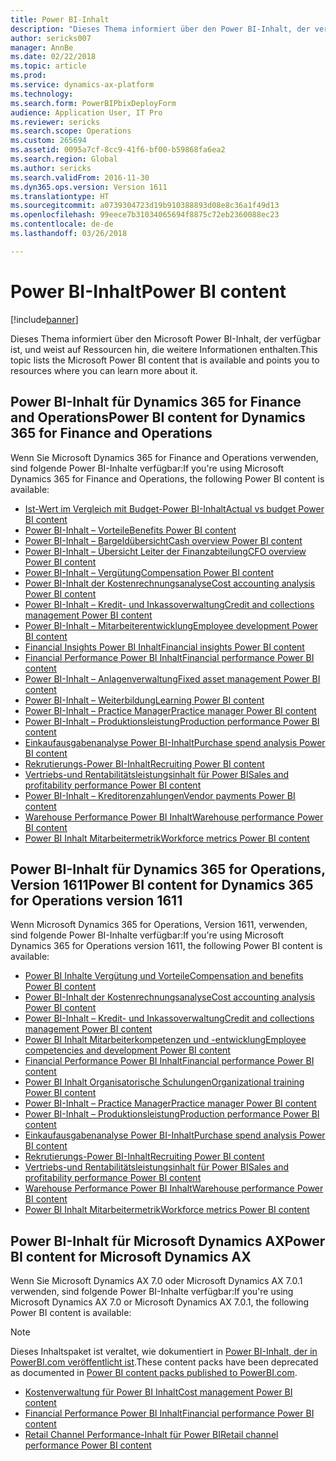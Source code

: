 ```yaml
---
title: Power BI-Inhalt
description: "Dieses Thema informiert über den Power BI-Inhalt, der verfügbar ist, und weist auf Ressourcen hin, die weitere Informationen enthalten."
author: sericks007
manager: AnnBe
ms.date: 02/22/2018
ms.topic: article
ms.prod: 
ms.service: dynamics-ax-platform
ms.technology: 
ms.search.form: PowerBIPbixDeployForm
audience: Application User, IT Pro
ms.reviewer: sericks
ms.search.scope: Operations
ms.custom: 265694
ms.assetid: 0095a7cf-8cc9-41f6-bf00-b59868fa6ea2
ms.search.region: Global
ms.author: sericks
ms.search.validFrom: 2016-11-30
ms.dyn365.ops.version: Version 1611
ms.translationtype: HT
ms.sourcegitcommit: a0739304723d19b910388893d08e8c36a1f49d13
ms.openlocfilehash: 99eece7b31034065694f8875c72eb2360088ec23
ms.contentlocale: de-de
ms.lasthandoff: 03/26/2018

---
```


# <a name="power-bi-content"></a><span data-ttu-id="96178-103">Power BI-Inhalt</span><span class="sxs-lookup"><span data-stu-id="96178-103">Power BI content</span></span>
[!include[banner](../includes/banner.md)]


<span data-ttu-id="96178-104">Dieses Thema informiert über den Microsoft Power BI-Inhalt, der verfügbar ist, und weist auf Ressourcen hin, die weitere Informationen enthalten.</span><span class="sxs-lookup"><span data-stu-id="96178-104">This topic lists the Microsoft Power BI content that is available and points you to resources where you can learn more about it.</span></span>

## <a name="power-bi-content-for-dynamics-365-for-finance-and-operations"></a><span data-ttu-id="96178-105">Power BI-Inhalt für Dynamics 365 for Finance and Operations</span><span class="sxs-lookup"><span data-stu-id="96178-105">Power BI content for Dynamics 365 for Finance and Operations</span></span>
<span data-ttu-id="96178-106">Wenn Sie Microsoft Dynamics 365 for Finance and Operations verwenden, sind folgende Power BI-Inhalte verfügbar:</span><span class="sxs-lookup"><span data-stu-id="96178-106">If you're using Microsoft Dynamics 365 for Finance and Operations, the following Power BI content is available:</span></span>

- [<span data-ttu-id="96178-107">Ist-Wert im Vergleich mit Budget-Power BI-Inhalt</span><span class="sxs-lookup"><span data-stu-id="96178-107">Actual vs budget Power BI content</span></span>](ledger-budgets-power-bi.md)
- [<span data-ttu-id="96178-108">Power BI-Inhalt – Vorteile</span><span class="sxs-lookup"><span data-stu-id="96178-108">Benefits Power BI content</span></span>](benefits-power-bi.md)
- [<span data-ttu-id="96178-109">Power BI-Inhalt – Bargeldübersicht</span><span class="sxs-lookup"><span data-stu-id="96178-109">Cash overview Power BI content</span></span>](../../financials/cash-bank-management/Cash-Overview-Power-BI-content.md)
- [<span data-ttu-id="96178-110">Power BI-Inhalt – Übersicht Leiter der Finanzabteilung</span><span class="sxs-lookup"><span data-stu-id="96178-110">CFO overview Power BI content</span></span>](CFO-power-bi.md)
- [<span data-ttu-id="96178-111">Power BI-Inhalt – Vergütung</span><span class="sxs-lookup"><span data-stu-id="96178-111">Compensation Power BI content</span></span>](compensation-power-bi.md)
- [<span data-ttu-id="96178-112">Power BI-Inhalt der Kostenrechnungsanalyse</span><span class="sxs-lookup"><span data-stu-id="96178-112">Cost accounting analysis Power BI content</span></span>](cost-accounting-analysis-content-pack.md) 
- [<span data-ttu-id="96178-113">Power BI-Inhalt – Kredit- und Inkassoverwaltung</span><span class="sxs-lookup"><span data-stu-id="96178-113">Credit and collections management Power BI content</span></span>](../../financials/accounts-receivable/credit-collections-power-bi.md)
- [<span data-ttu-id="96178-114">Power BI-Inhalt – Mitarbeiterentwicklung</span><span class="sxs-lookup"><span data-stu-id="96178-114">Employee development Power BI content</span></span>](employee-development-PBI.md) 
- [<span data-ttu-id="96178-115">Financial Insights Power BI Inhalt</span><span class="sxs-lookup"><span data-stu-id="96178-115">Financial insights Power BI content</span></span>](financial-insights.md)
- [<span data-ttu-id="96178-116">Financial Performance Power BI Inhalt</span><span class="sxs-lookup"><span data-stu-id="96178-116">Financial performance Power BI content</span></span>](financial-performance-power-bi-content-pack.md)
- [<span data-ttu-id="96178-117">Power BI-Inhalt – Anlagenverwaltung</span><span class="sxs-lookup"><span data-stu-id="96178-117">Fixed asset management Power BI content</span></span>](../../financials/fixed-assets/Fixed-asset-management-workspace.md)
- [<span data-ttu-id="96178-118">Power BI-Inhalt – Weiterbildung</span><span class="sxs-lookup"><span data-stu-id="96178-118">Learning Power BI content</span></span>](learning-power-bi.md)
- [<span data-ttu-id="96178-119">Power BI-Inhalt – Practice Manager</span><span class="sxs-lookup"><span data-stu-id="96178-119">Practice manager Power BI content</span></span>](practice-manager-power-bi.md)
- [<span data-ttu-id="96178-120">Power BI-Inhalt – Produktionsleistung</span><span class="sxs-lookup"><span data-stu-id="96178-120">Production performance Power BI content</span></span>](production-performance-power-bi.md)
- [<span data-ttu-id="96178-121">Einkaufausgabenanalyse Power BI-Inhalt</span><span class="sxs-lookup"><span data-stu-id="96178-121">Purchase spend analysis Power BI content</span></span>](purchase-content-pack-for-power-bi.md) 
- [<span data-ttu-id="96178-122">Rekrutierungs-Power BI-Inhalt</span><span class="sxs-lookup"><span data-stu-id="96178-122">Recruiting Power BI content</span></span>](recruiting-analysis-power-bi-content-pack.md) 
- [<span data-ttu-id="96178-123">Vertriebs-und Rentabilitätsleistungsinhalt für Power BI</span><span class="sxs-lookup"><span data-stu-id="96178-123">Sales and profitability performance Power BI content</span></span>](sales-profitability-performance-content-pack.md)
- [<span data-ttu-id="96178-124">Power BI-Inhalt – Kreditorenzahlungen</span><span class="sxs-lookup"><span data-stu-id="96178-124">Vendor payments Power BI content</span></span>](../../financials/accounts-payable/Vendor-payments-workspace.md)
- [<span data-ttu-id="96178-125">Warehouse Performance Power BI Inhalt</span><span class="sxs-lookup"><span data-stu-id="96178-125">Warehouse performance Power BI content</span></span>](warehouse-power-bi-content.md)
- [<span data-ttu-id="96178-126">Power BI Inhalt Mitarbeitermetrik</span><span class="sxs-lookup"><span data-stu-id="96178-126">Workforce metrics Power BI content</span></span>](workforce-analysis-power-bi-content-pack.md)  

## <a name="power-bi-content-for-dynamics-365-for-operations-version-1611"></a><span data-ttu-id="96178-127">Power BI-Inhalt für Dynamics 365 for Operations, Version 1611</span><span class="sxs-lookup"><span data-stu-id="96178-127">Power BI content for Dynamics 365 for Operations version 1611</span></span>
<span data-ttu-id="96178-128">Wenn Microsoft Dynamics 365 for Operations, Version 1611, verwenden, sind folgende Power BI-Inhalte verfügbar:</span><span class="sxs-lookup"><span data-stu-id="96178-128">If you're using Microsoft Dynamics 365 for Operations version 1611, the following Power BI content is available:</span></span>

- [<span data-ttu-id="96178-129">Power BI Inhalte Vergütung und Vorteile</span><span class="sxs-lookup"><span data-stu-id="96178-129">Compensation and benefits Power BI content</span></span>](compensation-and-benefits-analysis-power-bi-content-pack.md)   
- [<span data-ttu-id="96178-130">Power BI-Inhalt der Kostenrechnungsanalyse</span><span class="sxs-lookup"><span data-stu-id="96178-130">Cost accounting analysis Power BI content</span></span>](cost-accounting-analysis-content-pack.md) 
- [<span data-ttu-id="96178-131">Power BI-Inhalt – Kredit- und Inkassoverwaltung</span><span class="sxs-lookup"><span data-stu-id="96178-131">Credit and collections management Power BI content</span></span>](../../financials/accounts-receivable/credit-collections-power-bi.md)
- [<span data-ttu-id="96178-132">Power BI Inhalt Mitarbeiterkompetenzen und -entwicklung</span><span class="sxs-lookup"><span data-stu-id="96178-132">Employee competencies and development Power BI content</span></span>](employee-competencies-and-development-analysis-power-bi-content-pack.md) 
- [<span data-ttu-id="96178-133">Financial Performance Power BI Inhalt</span><span class="sxs-lookup"><span data-stu-id="96178-133">Financial performance Power BI content</span></span>](financial-performance-power-bi-content-pack.md)
- [<span data-ttu-id="96178-134">Power BI Inhalt Organisatorische Schulungen</span><span class="sxs-lookup"><span data-stu-id="96178-134">Organizational training Power BI content</span></span>](organizational-training-analysis-power-bi-content-pack.md) 
- [<span data-ttu-id="96178-135">Power BI-Inhalt – Practice Manager</span><span class="sxs-lookup"><span data-stu-id="96178-135">Practice manager Power BI content</span></span>](practice-manager-power-bi.md)
- [<span data-ttu-id="96178-136">Power BI-Inhalt – Produktionsleistung</span><span class="sxs-lookup"><span data-stu-id="96178-136">Production performance Power BI content</span></span>](production-performance-power-bi.md)
- [<span data-ttu-id="96178-137">Einkaufausgabenanalyse Power BI-Inhalt</span><span class="sxs-lookup"><span data-stu-id="96178-137">Purchase spend analysis Power BI content</span></span>](purchase-content-pack-for-power-bi.md) 
- [<span data-ttu-id="96178-138">Rekrutierungs-Power BI-Inhalt</span><span class="sxs-lookup"><span data-stu-id="96178-138">Recruiting Power BI content</span></span>](recruiting-analysis-power-bi-content-pack.md) 
- [<span data-ttu-id="96178-139">Vertriebs-und Rentabilitätsleistungsinhalt für Power BI</span><span class="sxs-lookup"><span data-stu-id="96178-139">Sales and profitability performance Power BI content</span></span>](sales-profitability-performance-content-pack.md)
- [<span data-ttu-id="96178-140">Warehouse Performance Power BI Inhalt</span><span class="sxs-lookup"><span data-stu-id="96178-140">Warehouse performance Power BI content</span></span>](warehouse-power-bi-content.md)
- [<span data-ttu-id="96178-141">Power BI Inhalt Mitarbeitermetrik</span><span class="sxs-lookup"><span data-stu-id="96178-141">Workforce metrics Power BI content</span></span>](workforce-analysis-power-bi-content-pack.md)  

## <a name="power-bi-content-for-microsoft-dynamics-ax"></a><span data-ttu-id="96178-142">Power BI-Inhalt für Microsoft Dynamics AX</span><span class="sxs-lookup"><span data-stu-id="96178-142">Power BI content for Microsoft Dynamics AX</span></span>
<span data-ttu-id="96178-143">Wenn Sie Microsoft Dynamics AX 7.0 oder Microsoft Dynamics AX 7.0.1 verwenden, sind folgende Power BI-Inhalte verfügbar:</span><span class="sxs-lookup"><span data-stu-id="96178-143">If you're using Microsoft Dynamics AX 7.0 or Microsoft Dynamics AX 7.0.1, the following Power BI content is available:</span></span>

> [!Note]
> <span data-ttu-id="96178-144">Dieses Inhaltspaket ist veraltet, wie dokumentiert in [Power BI-Inhalt, der in PowerBI.com veröffentlicht ist](https://docs.microsoft.com/en-us/dynamics365/unified-operations/dev-itpro/migration-upgrade/deprecated-features#power-bi-content-packs-published-to-powerbicom).</span><span class="sxs-lookup"><span data-stu-id="96178-144">These content packs have been deprecated as documented in [Power BI content packs published to PowerBI.com](https://docs.microsoft.com/en-us/dynamics365/unified-operations/dev-itpro/migration-upgrade/deprecated-features#power-bi-content-packs-published-to-powerbicom).</span></span>

- [<span data-ttu-id="96178-145">Kostenverwaltung für Power BI Inhalt</span><span class="sxs-lookup"><span data-stu-id="96178-145">Cost management Power BI content</span></span>](cost-management-content-pack.md)    
- [<span data-ttu-id="96178-146">Financial Performance Power BI Inhalt</span><span class="sxs-lookup"><span data-stu-id="96178-146">Financial performance Power BI content</span></span>](financial-performance-power-bi-content-pack.md)
- [<span data-ttu-id="96178-147">Retail Channel Performance-Inhalt für Power BI</span><span class="sxs-lookup"><span data-stu-id="96178-147">Retail channel performance Power BI content</span></span>](retail-channel-performance-dashboard-power-bi-data.md) 



